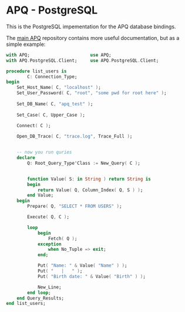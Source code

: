 # APQ - PostgreSQL

This is the PostgreSQL impementation for the APQ database bindings.

The [main APQ](https://github.com/ada-apq/apq) repository
contains more useful documentation, but as a simple example:


```ada
with APQ;                       use APQ;
with APQ.PostgreSQL.Client; 	use APQ.PostgreSQL.Client;

procedure list_users is
        C: Connection_Type;
begin
	Set_Host_Name( C, "localhost" );
	Set_User_Password( C, "root", "some pwd for root here" );
	
	Set_DB_Name( C, "apq_test" );
	
	Set_Case( C, Upper_Case );
	
	Connect( C );

	Open_DB_Trace( C, "trace.log", Trace_Full );


	-- now you run quries
	declare
		Q: Root_Query_Type'Class := New_Query( C );


		function Value( S: in String ) return String is
		begin
			return Value( Q, Column_Index( Q, S ) );
		end Value;
	begin
		Prepare( Q, "SELECT * FROM USERS" );

		Execute( Q, C );

		loop
			begin
				Fetch( Q );
			exception
				when No_Tuple => exit;
			end;

			Put( "Name: " & Value( "Name" ) );
			Put( "   |   " );
			Put( "Birth date: " & Value( "Birth" ) );

			New_Line;
		end loop;
	end Query_Results;
end list_users;
```

